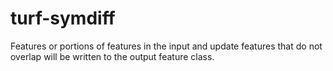 # turf-symdiff
Features or portions of features in the input and update features that do not overlap will be written to the output feature class.
